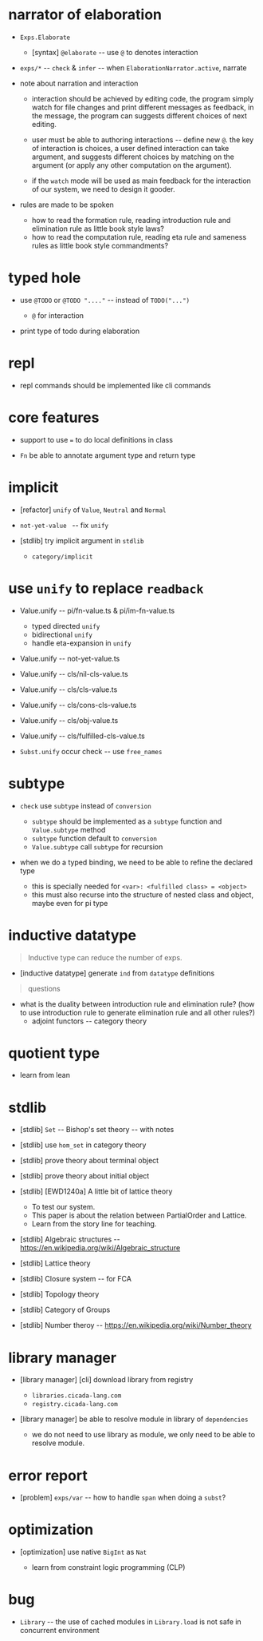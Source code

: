 # narrator of elaboration

- `Exps.Elaborate`

  - [syntax] `@elaborate` -- use `@` to denotes interaction

- `exps/*` -- `check` & `infer` -- when `ElaborationNarrator.active`, narrate

- note about narration and interaction

  - interaction should be achieved by editing code,
    the program simply watch for file changes and print different messages as feedback,
    in the message, the program can suggests different choices of next editing.

  - user must be able to authoring interactions -- define new `@`.
    the key of interaction is choices,
    a user defined interaction can take argument,
    and suggests different choices by matching on the argument
    (or apply any other computation on the argument).

  - if the `watch` mode will be used as main feedback for the interaction of our system,
    we need to design it gooder.

- rules are made to be spoken

  - how to read the formation rule, reading introduction rule and elimination rule as little book style laws?
  - how to read the computation rule, reading eta rule and sameness rules as little book style commandments?

# typed hole

- use `@TODO` or `@TODO "...."` -- instead of `TODO("...")`

  - `@` for interaction

- print type of todo during elaboration

# repl

- repl commands should be implemented like cli commands

# core features

- support to use `=` to do local definitions in class

- `Fn` be able to annotate argument type and return type

# implicit

- [refactor] `unify` of `Value`, `Neutral` and `Normal`

- `not-yet-value ` -- fix `unify`

- [stdlib] try implicit argument in `stdlib`

  - `category/implicit`

# use `unify` to replace `readback`

- Value.unify -- pi/fn-value.ts & pi/im-fn-value.ts

  - typed directed `unify`
  - bidirectional `unify`
  - handle eta-expansion in `unify`

- Value.unify -- not-yet-value.ts

- Value.unify -- cls/nil-cls-value.ts
- Value.unify -- cls/cls-value.ts
- Value.unify -- cls/cons-cls-value.ts
- Value.unify -- cls/obj-value.ts
- Value.unify -- cls/fulfilled-cls-value.ts

- `Subst.unify` occur check -- use `free_names`

# subtype

- `check` use `subtype` instead of `conversion`
  - `subtype` should be implemented as a `subtype` function and `Value.subtype` method
  - `subtype` function default to `conversion`
  - `Value.subtype` call `subtype` for recursion

- when we do a typed binding, we need to be able to refine the declared type
  - this is specially needed for `<var>: <fulfilled class> = <object>`
  - this must also recurse into the structure of nested class and object, maybe even for pi type

# inductive datatype

> Inductive type can reduce the number of exps.

- [inductive datatype] generate `ind` from `datatype` definitions

> questions

- what is the duality between introduction rule and elimination rule?
  (how to use introduction rule to generate elimination rule and all other rules?)
  - adjoint functors -- category theory

# quotient type

- learn from lean

# stdlib

- [stdlib] `Set` -- Bishop's set theory -- with notes

- [stdlib] use `hom_set` in category theory
- [stdlib] prove theory about terminal object
- [stdlib] prove theory about initial object

- [stdlib] [EWD1240a] A little bit of lattice theory
  - To test our system.
  - This paper is about the relation between PartialOrder and Lattice.
  - Learn from the story line for teaching.

- [stdlib] Algebraic structures -- https://en.wikipedia.org/wiki/Algebraic_structure
- [stdlib] Lattice theory
- [stdlib] Closure system -- for FCA
- [stdlib] Topology theory
- [stdlib] Category of Groups
- [stdlib] Number theroy -- https://en.wikipedia.org/wiki/Number_theory

# library manager

- [library manager] [cli] download library from registry

  - `libraries.cicada-lang.com`
  - `registry.cicada-lang.com`

- [library manager] be able to resolve module in library of `dependencies`

  - we do not need to use library as module,
    we only need to be able to resolve module.

# error report

- [problem] `exps/var` -- how to handle `span` when doing a `subst`?

# optimization

- [optimization] use native `BigInt` as `Nat`

  - learn from constraint logic programming (CLP)

# bug

- `Library` -- the use of cached modules in `Library.load` is not safe in concurrent environment
